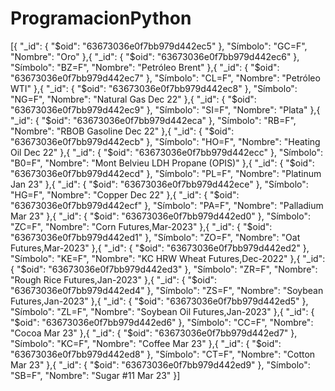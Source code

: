 # ProgramacionPython
[{
  "_id": {
    "$oid": "63673036e0f7bb979d442ec5"
  },
  "Símbolo": "GC=F",
  "Nombre": "Oro"
},{
  "_id": {
    "$oid": "63673036e0f7bb979d442ec6"
  },
  "Símbolo": "BZ=F",
  "Nombre": "Petróleo Brent"
},{
  "_id": {
    "$oid": "63673036e0f7bb979d442ec7"
  },
  "Símbolo": "CL=F",
  "Nombre": "Petróleo WTI"
},{
  "_id": {
    "$oid": "63673036e0f7bb979d442ec8"
  },
  "Símbolo": "NG=F",
  "Nombre": "Natural Gas Dec 22"
},{
  "_id": {
    "$oid": "63673036e0f7bb979d442ec9"
  },
  "Símbolo": "SI=F",
  "Nombre": "Plata"
},{
  "_id": {
    "$oid": "63673036e0f7bb979d442eca"
  },
  "Símbolo": "RB=F",
  "Nombre": "RBOB Gasoline Dec 22"
},{
  "_id": {
    "$oid": "63673036e0f7bb979d442ecb"
  },
  "Símbolo": "HO=F",
  "Nombre": "Heating Oil Dec 22"
},{
  "_id": {
    "$oid": "63673036e0f7bb979d442ecc"
  },
  "Símbolo": "B0=F",
  "Nombre": "Mont Belvieu LDH Propane (OPIS)"
},{
  "_id": {
    "$oid": "63673036e0f7bb979d442ecd"
  },
  "Símbolo": "PL=F",
  "Nombre": "Platinum Jan 23"
},{
  "_id": {
    "$oid": "63673036e0f7bb979d442ece"
  },
  "Símbolo": "HG=F",
  "Nombre": "Copper Dec 22"
},{
  "_id": {
    "$oid": "63673036e0f7bb979d442ecf"
  },
  "Símbolo": "PA=F",
  "Nombre": "Palladium Mar 23"
},{
  "_id": {
    "$oid": "63673036e0f7bb979d442ed0"
  },
  "Símbolo": "ZC=F",
  "Nombre": "Corn Futures,Mar-2023"
},{
  "_id": {
    "$oid": "63673036e0f7bb979d442ed1"
  },
  "Símbolo": "ZO=F",
  "Nombre": "Oat Futures,Mar-2023"
},{
  "_id": {
    "$oid": "63673036e0f7bb979d442ed2"
  },
  "Símbolo": "KE=F",
  "Nombre": "KC HRW Wheat Futures,Dec-2022"
},{
  "_id": {
    "$oid": "63673036e0f7bb979d442ed3"
  },
  "Símbolo": "ZR=F",
  "Nombre": "Rough Rice Futures,Jan-2023"
},{
  "_id": {
    "$oid": "63673036e0f7bb979d442ed4"
  },
  "Símbolo": "ZS=F",
  "Nombre": "Soybean Futures,Jan-2023"
},{
  "_id": {
    "$oid": "63673036e0f7bb979d442ed5"
  },
  "Símbolo": "ZL=F",
  "Nombre": "Soybean Oil Futures,Jan-2023"
},{
  "_id": {
    "$oid": "63673036e0f7bb979d442ed6"
  },
  "Símbolo": "CC=F",
  "Nombre": "Cocoa Mar 23"
},{
  "_id": {
    "$oid": "63673036e0f7bb979d442ed7"
  },
  "Símbolo": "KC=F",
  "Nombre": "Coffee Mar 23"
},{
  "_id": {
    "$oid": "63673036e0f7bb979d442ed8"
  },
  "Símbolo": "CT=F",
  "Nombre": "Cotton Mar 23"
},{
  "_id": {
    "$oid": "63673036e0f7bb979d442ed9"
  },
  "Símbolo": "SB=F",
  "Nombre": "Sugar #11 Mar 23"
}]
